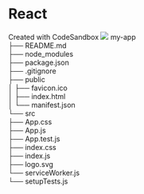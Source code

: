 # React

Created with CodeSandbox
<img src="https://cdn.jsdelivr.net/gh/facebook/create-react-app@27b42ac7efa018f2541153ab30d63180f5fa39e0/screencast.svg">
my-app<br>
├── README.md <br>
├── node_modules <br>
├── package.json <br>
├── .gitignore <br>
├── public <br>
│ ├── favicon.ico <br>
│ ├── index.html <br>
│ └── manifest.json <br>
└── src <br>
├── App.css <br>
├── App.js <br>
├── App.test.js <br>
├── index.css <br>
├── index.js <br>
├── logo.svg <br>
└── serviceWorker.js <br>
└── setupTests.js <br>
